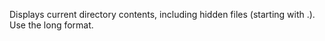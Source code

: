 Displays current directory contents, including hidden files (starting with .). Use the long format.
